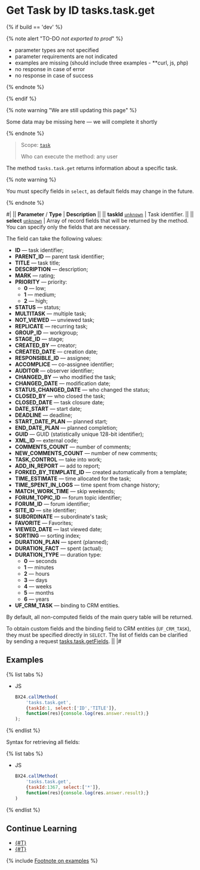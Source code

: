 # Get Task by ID tasks.task.get

{% if build == 'dev' %}

{% note alert "TO-DO _not exported to prod_" %}

- parameter types are not specified
- parameter requirements are not indicated
- examples are missing (should include three examples - **curl, js, php)
- no response in case of error
- no response in case of success
 
{% endnote %}

{% endif %}

{% note warning "We are still updating this page" %}

Some data may be missing here — we will complete it shortly

{% endnote %}

> Scope: [`task`](../scopes/permissions.md)
>
> Who can execute the method: any user

The method `tasks.task.get` returns information about a specific task.

{% note warning %}

You must specify fields in `select`, as default fields may change in the future.

{% endnote %}

#|
|| **Parameter** / **Type** | **Description** ||
|| **taskId**
[`unknown`](../data-types.md) | Task identifier. ||
|| **select**
[`unknown`](../data-types.md) | Array of record fields that will be returned by the method. You can specify only the fields that are necessary. 

The field can take the following values: 
- **ID** — task identifier; 
- **PARENT_ID** — parent task identifier; 
- **TITLE** — task title; 
- **DESCRIPTION** — description; 
- **MARK** — rating; 
- **PRIORITY** — priority:
    - **0** — low;
    - **1** — medium;
    - **2** — high;
- **STATUS** — status; 
- **MULTITASK** — multiple task; 
- **NOT_VIEWED** — unviewed task; 
- **REPLICATE** — recurring task; 
- **GROUP_ID** — workgroup; 
- **STAGE_ID** — stage; 
- **CREATED_BY** — creator; 
- **CREATED_DATE** — creation date; 
- **RESPONSIBLE_ID** — assignee; 
- **ACCOMPLICE** — co-assignee identifier; 
- **AUDITOR** — observer identifier; 
- **CHANGED_BY** — who modified the task; 
- **CHANGED_DATE** — modification date; 
- **STATUS_CHANGED_DATE** — who changed the status; 
- **CLOSED_BY** — who closed the task; 
- **CLOSED_DATE** — task closure date; 
- **DATE_START** — start date; 
- **DEADLINE** — deadline; 
- **START_DATE_PLAN** — planned start; 
- **END_DATE_PLAN** — planned completion; 
- **GUID** — GUID (statistically unique 128-bit identifier); 
- **XML_ID** — external code; 
- **COMMENTS_COUNT** — number of comments; 
- **NEW_COMMENTS_COUNT** — number of new comments; 
- **TASK_CONTROL** — take into work; 
- **ADD_IN_REPORT** — add to report; 
- **FORKED_BY_TEMPLATE_ID** — created automatically from a template; 
- **TIME_ESTIMATE** — time allocated for the task; 
- **TIME_SPENT_IN_LOGS** — time spent from change history; 
- **MATCH_WORK_TIME** — skip weekends; 
- **FORUM_TOPIC_ID** — forum topic identifier; 
- **FORUM_ID** — forum identifier; 
- **SITE_ID** — site identifier; 
- **SUBORDINATE** — subordinate's task; 
- **FAVORITE** — Favorites; 
- **VIEWED_DATE** — last viewed date; 
- **SORTING** — sorting index; 
- **DURATION_PLAN** — spent (planned); 
- **DURATION_FACT** — spent (actual); 
- **DURATION_TYPE** — duration type:
    - **0** — seconds
    - **1** — minutes
    - **2** — hours
    - **3** — days
    - **4** — weeks
    - **5** — months
    - **6** — years
- **UF_CRM_TASK** — binding to CRM entities.

By default, all non-computed fields of the main query table will be returned.

To obtain custom fields and the binding field to CRM entities (`UF_CRM_TASK`), they must be specified directly in `SELECT`. The list of fields can be clarified by sending a request [tasks.task.getFields](./tasks-task-get-fields.md). ||
|#

## Examples

{% list tabs %}

- JS

    ```js
    BX24.callMethod(
        'tasks.task.get',
        {taskId:1, select:['ID','TITLE']},
        function(res){console.log(res.answer.result);}
    );
    ```

{% endlist %}

Syntax for retrieving all fields:

{% list tabs %}

- JS

    ```js
    BX24.callMethod(
        'tasks.task.get',
        {taskId:1367, select:['*']},
        function(res){console.log(res.answer.result);}
    )
    ```

{% endlist %}

## Continue Learning

- [{#T}](../../tutorials/tasks/how-to-create-task-with-file.md)
- [{#T}](../../tutorials/tasks/how-to-connect-task-to-spa.md)

{% include [Footnote on examples](../../_includes/examples.md) %}